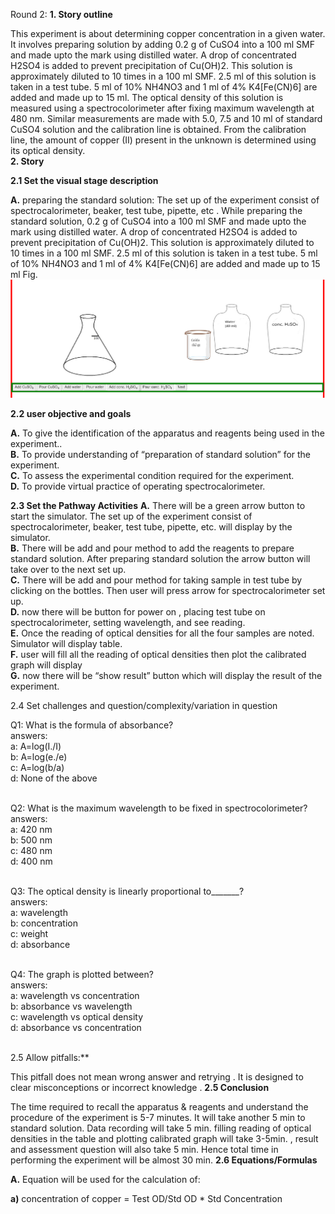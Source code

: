 Round 2:
**1. Story outline**

This experiment is about determining copper concentration in a given water. It involves preparing solution by adding 0.2 g of CuSO4 into a 100 ml SMF and made upto the mark using distilled water. A drop of concentrated H2SO4 is added to prevent precipitation of Cu(OH)2. This solution is approximately diluted to 10 times in a 100 ml SMF. 2.5 ml of this solution is taken in a test tube. 5 ml of 10% NH4NO3 and 1 ml of 4% K4[Fe(CN)6] are added and made up to 15 ml. The optical density of this solution is measured using a spectrocolorimeter after fixing maximum wavelength at 480 nm. Similar measurements are made with 5.0, 7.5 and 10 ml of standard CuSO4 solution and the calibration line is obtained. From the calibration line, the amount of copper (II) present in the unknown is determined using its optical density. 
</b> <br>
**2. Story**

 **2.1 Set the visual stage description**

**A.** preparing the standard solution:
The set up of the experiment consist of spectrocalorimeter, beaker, test tube, pipette, etc .
While preparing the standard solution, 0.2 g of CuSO4 into a 100 ml SMF and made upto the mark using distilled water. A drop of concentrated H2SO4 is added to prevent precipitation of Cu(OH)2. This solution is approximately diluted to 10 times in a 100 ml SMF. 2.5 ml of this solution is taken in a test tube. 5 ml of 10% NH4NO3 and 1 ml of 4% K4[Fe(CN)6] are added and made up to 15 ml
Fig.<img src="1.png" alt="start">  


**2.2 user objective and goals**

 **A.** To give the identification of  the apparatus and reagents being used in the experiment..<br>
 **B.** To provide understanding of “preparation of standard solution” for the experiment.<br>
 **C.** To assess the experimental condition required for the experiment.<br>
 **D.** To provide virtual practice of operating spectrocalorimeter.</b> <br>

**2.3 Set the Pathway Activities**
**A.** There will be a green arrow button to start the simulator. The set up of the experiment consist of spectrocalorimeter, beaker, test tube, pipette, etc. will display by the simulator.<br>
**B.** There will be add and pour method to add the reagents to prepare standard solution. After preparing standard solution the arrow button will take over to the next set up.<br>
**C.** There will be add and pour method for taking sample in test tube by clicking on the bottles. Then user will press arrow for spectrocalorimeter set up.<br>
**D.** now there will be button for power on , placing test tube on spectrocalorimeter, setting wavelength, and see reading.<br>
**E.** Once the reading of optical densities for all the four samples are noted. Simulator will display table.<br>
**F.** user will fill all the reading of optical densities then plot the calibrated graph will display <br>
**G.** now there will be “show result” button which will display the result of the experiment.</b> <br>
<p>2.4 Set challenges and question/complexity/variation in question</p>
<p>Q1:  What is the formula of absorbance?<br>  
      answers:<br> 
        a:  A=log(I./I)  <br>               
        b:  A=log(e./e) <br>              
        c:  A=log(b/a)  <br>              
        d:  None of the above<br><br></p>                   
      
    

   <p>Q2: What is the maximum wavelength to be fixed in spectrocolorimeter? <br> 
      answers: <br>
        a:  420 nm  <br>                
        b:  500 nm <br>                 
        c:  480 nm <br>                 
        d:  400 nm <br><br></p>
        
  
       
  <p>Q3:  The optical density is linearly proportional to_______? <br>
      answers: <br>
        a:  wavelength  <br>                
        b:  concentration<br>                  
        c:  weight  <br>             
        d:  absorbance  <br><br>  </p>
      
        
   <p> Q4:  The graph is plotted between? <br>
      answers: <br>
        a:  wavelength vs concentration <br>               
        b:  absorbance vs wavelength   <br>               
        c:  wavelength vs optical density  <br>              
        d:  absorbance vs concentration<br> <br> </p> 
      
   
   
  2.5 Allow pitfalls:**

This pitfall does not mean wrong answer and retrying . It is designed to clear misconceptions or incorrect knowledge .
**2.5 Conclusion**

The time required to recall the apparatus & reagents and understand the procedure of the experiment is 5-7 minutes. It will take another 5 min to standard solution. Data recording will take 5 min. filling reading of optical densities in the table and plotting calibrated graph will take 3-5min. , result and assessment question will also take 5 min. Hence total time in performing the experiment will be almost 30 min.
**2.6 Equations/Formulas**

**A.** Equation will be used for the calculation of:

**a)**  concentration of copper = Test OD/Std OD * Std Concentration

